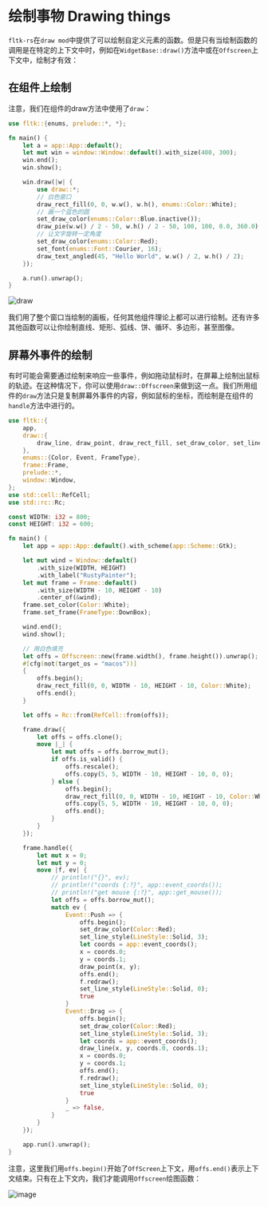# 绘制事物 Drawing things

`fltk-rs`在`draw mod`中提供了可以绘制自定义元素的函数。但是只有当绘制函数的调用是在特定的上下文中时，例如在`WidgetBase::draw()`方法中或在`Offscreen`上下文中，绘制才有效：

## 在组件上绘制

注意，我们在组件的draw方法中使用了`draw`：
```rust
use fltk::{enums, prelude::*, *};

fn main() {
    let a = app::App::default();
    let mut win = window::Window::default().with_size(400, 300);
    win.end();
    win.show();

    win.draw(|w| {
        use draw::*;
        // 白色窗口
        draw_rect_fill(0, 0, w.w(), w.h(), enums::Color::White);
        // 画一个蓝色的圆
        set_draw_color(enums::Color::Blue.inactive());
        draw_pie(w.w() / 2 - 50, w.h() / 2 - 50, 100, 100, 0.0, 360.0);
        // 让文字旋转一定角度
        set_draw_color(enums::Color::Red);
        set_font(enums::Font::Courier, 16);
        draw_text_angled(45, "Hello World", w.w() / 2, w.h() / 2);
    });

    a.run().unwrap();
}
```

![draw](https://user-images.githubusercontent.com/37966791/145693473-defb2298-fc6b-4d2f-8a0c-3d4902b39dd3.jpg)

我们用了整个窗口当绘制的画板，任何其他组件理论上都可以进行绘制。还有许多其他函数可以让你绘制直线、矩形、弧线、饼、循环、多边形，甚至图像。

## 屏幕外事件的绘制
有时可能会需要通过绘制来响应一些事件，例如拖动鼠标时，在屏幕上绘制出鼠标的轨迹。在这种情况下，你可以使用`draw::Offscreen`来做到这一点。我们所用组件的`draw`方法只是复制屏幕外事件的内容，例如鼠标的坐标，而绘制是在组件的`handle`方法中进行的。
```rust
use fltk::{
    app,
    draw::{
        draw_line, draw_point, draw_rect_fill, set_draw_color, set_line_style, LineStyle, Offscreen,
    },
    enums::{Color, Event, FrameType},
    frame::Frame,
    prelude::*,
    window::Window,
};
use std::cell::RefCell;
use std::rc::Rc;

const WIDTH: i32 = 800;
const HEIGHT: i32 = 600;

fn main() {
    let app = app::App::default().with_scheme(app::Scheme::Gtk);

    let mut wind = Window::default()
        .with_size(WIDTH, HEIGHT)
        .with_label("RustyPainter");
    let mut frame = Frame::default()
        .with_size(WIDTH - 10, HEIGHT - 10)
        .center_of(&wind);
    frame.set_color(Color::White);
    frame.set_frame(FrameType::DownBox);

    wind.end();
    wind.show();

    // 用白色填充
    let offs = Offscreen::new(frame.width(), frame.height()).unwrap();
    #[cfg(not(target_os = "macos"))]
    {
        offs.begin();
        draw_rect_fill(0, 0, WIDTH - 10, HEIGHT - 10, Color::White);
        offs.end();
    }

    let offs = Rc::from(RefCell::from(offs));

    frame.draw({
        let offs = offs.clone();
        move |_| {
            let mut offs = offs.borrow_mut();
            if offs.is_valid() {
                offs.rescale();
                offs.copy(5, 5, WIDTH - 10, HEIGHT - 10, 0, 0);
            } else {
                offs.begin();
                draw_rect_fill(0, 0, WIDTH - 10, HEIGHT - 10, Color::White);
                offs.copy(5, 5, WIDTH - 10, HEIGHT - 10, 0, 0);
                offs.end();
            }
        }
    });

    frame.handle({
        let mut x = 0;
        let mut y = 0;
        move |f, ev| {
            // println!("{}", ev);
            // println!("coords {:?}", app::event_coords());
            // println!("get mouse {:?}", app::get_mouse());
            let offs = offs.borrow_mut();
            match ev {
                Event::Push => {
                    offs.begin();
                    set_draw_color(Color::Red);
                    set_line_style(LineStyle::Solid, 3);
                    let coords = app::event_coords();
                    x = coords.0;
                    y = coords.1;
                    draw_point(x, y);
                    offs.end();
                    f.redraw();
                    set_line_style(LineStyle::Solid, 0);
                    true
                }
                Event::Drag => {
                    offs.begin();
                    set_draw_color(Color::Red);
                    set_line_style(LineStyle::Solid, 3);
                    let coords = app::event_coords();
                    draw_line(x, y, coords.0, coords.1);
                    x = coords.0;
                    y = coords.1;
                    offs.end();
                    f.redraw();
                    set_line_style(LineStyle::Solid, 0);
                    true
                }
                _ => false,
            }
        }
    });

    app.run().unwrap();
}
```

注意，这里我们用`offs.begin()`开始了`OffScreen`上下文，用`offs.end()`表示上下文结束。只有在上下文内，我们才能调用`Offscreen`绘图函数：

![image](https://user-images.githubusercontent.com/37966791/146173813-67038a94-7739-480e-a181-29498aac842a.png)